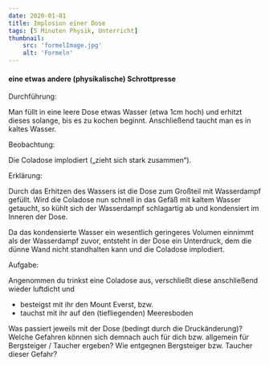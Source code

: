 ```yaml
---
date: 2020-01-01
title: Implosion einer Dose
tags: [5 Minuten Physik, Unterricht]
thumbnail: 
    src: 'formelImage.jpg'
    alt: 'Formeln'
---
```


#### eine etwas andere (physikalische) Schrottpresse

Durchführung:

Man füllt in eine leere Dose etwas Wasser (etwa 1cm hoch) und erhitzt dieses solange, bis es zu kochen beginnt. Anschließend taucht man es in kaltes Wasser.

Beobachtung:

Die Coladose implodiert („zieht sich stark zusammen“).

Erklärung:

Durch das Erhitzen des Wassers ist die Dose zum Großteil mit Wasserdampf gefüllt. Wird die Coladose nun schnell in das Gefäß mit kaltem Wasser getaucht, so kühlt sich der Wasserdampf schlagartig ab und kondensiert im Inneren der Dose.

Da das kondensierte Wasser ein wesentlich geringeres Volumen einnimmt als der Wasserdampf zuvor, entsteht in der Dose ein Unterdruck, dem die dünne Wand nicht standhalten kann und die Coladose implodiert.

Aufgabe:

Angenommen du trinkst eine Coladose aus, verschließt diese anschließend wieder luftdicht und 
- besteigst mit ihr den Mount Everst, bzw.
- tauchst mit ihr auf den (tiefliegenden) Meeresboden

Was passiert jeweils mit der Dose (bedingt durch die Druckänderung)? 
Welche Gefahren können sich demnach auch für dich bzw. allgemein für Bergsteiger / Taucher ergeben? Wie entgegnen Bergsteiger bzw. Taucher dieser Gefahr?